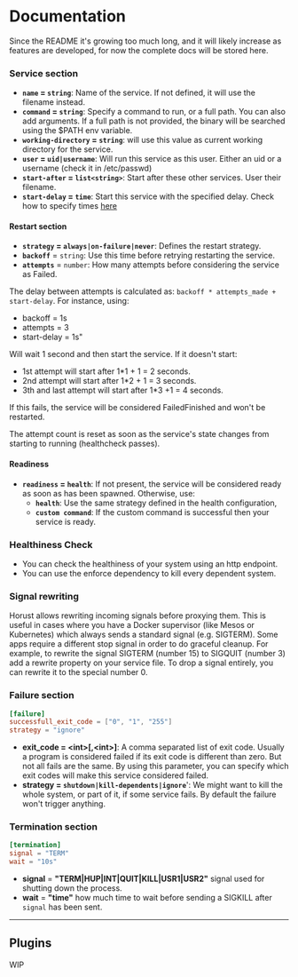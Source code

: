 # Documentation
Since the README it's growing too much long, and it will likely increase as features are developed, for now the complete docs will be stored here.

### Service section
* **`name` = `string`**: Name of the service. If not defined, it will use the filename instead.
* **`command` = `string`**: Specify a command to run, or a full path. You can also add arguments. If a full path is not provided, the binary will be searched using the $PATH env variable.
* **`working-directory` = `string`**: will use this value as current working directory for the service.
* **`user` = `uid|username`**: Will run this service as this user. Either an uid or a username (check it in /etc/passwd)
* **`start-after` = `list<string>`**: Start after these other services. User their filename.
* **`start-delay` = `time`**: Start this service with the specified delay. Check how to specify times [here](https://github.com/tailhook/humantime/blob/49f11fdc2a59746085d2457cb46bce204dec746a/src/duration.rs#L338) 

#### Restart section
* **`strategy` = `always|on-failure|never`**: Defines the restart strategy.
* **`backoff`** = `string`: Use this time before retrying restarting the service. 
* **`attempts`** = `number`: How many attempts before considering the service as Failed.

The delay between attempts is calculated as: `backoff * attempts_made + start-delay`. For instance, using:
* backoff = 1s
* attempts = 3
* start-delay = 1s"

Will wait 1 second and then start the service. If it doesn't start:
* 1st attempt will start after 1*1 + 1 = 2 seconds.
* 2nd attempt will start after 1*2 + 1 = 3 seconds.
* 3th and last attempt will start after 1*3 +1 = 4 seconds. 

If this fails, the service will be considered FailedFinished and won't be restarted.

The attempt count is reset as soon as the service's state changes from starting to running (healthcheck passes).

#### Readiness
* **`readiness` = `health`**: If not present, the service will be considered ready as soon as has been spawned. Otherwise, use:
    * **`health`**: Use the same strategy defined in the health configuration, 
    * **`custom command`**: If the custom command is successful then your service is ready.

### Healthiness Check
 * You can check the healthiness of your system using an http endpoint.
 * You can use the enforce dependency to kill every dependent system.

### Signal rewriting
Horust allows rewriting incoming signals before proxying them. This is useful in cases where you have a Docker supervisor (like Mesos or Kubernetes) which always sends a standard signal (e.g. SIGTERM). Some apps require a different stop signal in order to do graceful cleanup.
For example, to rewrite the signal SIGTERM (number 15) to SIGQUIT (number 3) add a rewrite property on your service file.
To drop a signal entirely, you can rewrite it to the special number 0.

### Failure section
```toml
[failure]
successfull_exit_code = ["0", "1", "255"]
strategy = "ignore"
```
* **exit_code = \<int>[,\<int>]**: A comma separated list of exit code. Usually a program is considered failed if its exit code is different than zero. But not all fails are the same. By using this parameter, you can specify which exit codes will make this service considered failed.
* **strategy = `shutdown|kill-dependents|ignore`**': We might want to kill the whole system, or part of it, if some service fails. By default the failure won't trigger anything.

### Termination section
```toml
[termination]
signal = "TERM"
wait = "10s"
```
* **signal** = **"TERM|HUP|INT|QUIT|KILL|USR1|USR2"** signal used for shutting down the process.
* **wait** = **"time"** how much time to wait before sending a SIGKILL after `signal` has been sent.

---
## Plugins
WIP